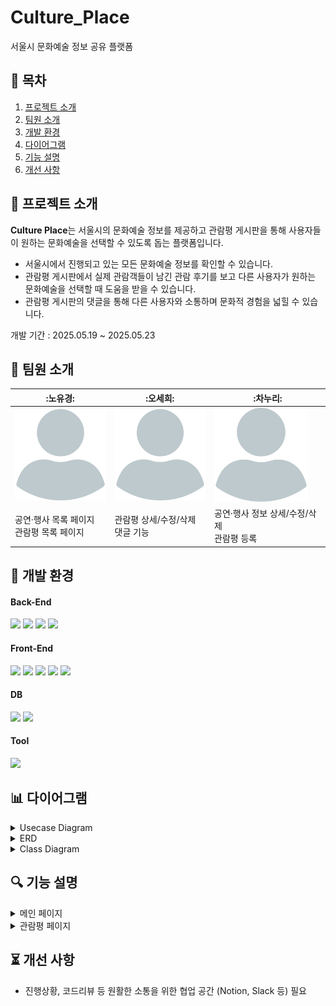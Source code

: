 # Culture_Place
서울시 문화예술 정보 공유 플랫폼

## 📌 목차
1. [프로젝트 소개](#프로젝트-소개)
2. [팀원 소개](#팀원-소개)
3. [개발 환경](#개발-환경)
4. [다이어그램](#다이어그램)
5. [기능 설명](#기능-설명)
6. [개선 사항](#개선-사항)

## 📄 프로젝트 소개
**Culture Place**는 서울시의 문화예술 정보를 제공하고 관람평 게시판을 통해 사용자들이 원하는 문화예술을 선택할 수 있도록 돕는 플랫폼입니다.
  * 서울시에서 진행되고 있는 모든 문화예술 정보를 확인할 수 있습니다.
  * 관람평 게시판에서 실제 관람객들이 남긴 관람 후기를 보고 다른 사용자가 원하는 문화예술을 선택할 때 도움을 받을 수 있습니다.
  * 관람평 게시판의 댓글을 통해 다른 사용자와 소통하며 문화적 경험을 넓힐 수 있습니다.

개발 기간 : 2025.05.19 ~ 2025.05.23

## 🙋 팀원 소개
|:노유경:|:오세희:|:차누리:|
|---|---|---|
|<img src="images/profile_image.png" width="150px">|<img src="images/profile_image.png" width="150px">|<img src="images/profile_image.png" width="150px">|
|공연·행사 목록 페이지<br>관람평 목록 페이지|관람평 상세/수정/삭제<br>댓글 기능|공연·행사 정보 상세/수정/삭제<br>관람평 등록|

## 🔧 개발 환경
<div> 
  <h4>Back-End</h4>
  <img src="https://img.shields.io/badge/spring-6DB33F?style=for-the-badge&logo=spring&logoColor=white">
  <img src="https://img.shields.io/badge/apache tomcat-F8DC75?style=for-the-badge&logo=apachetomcat&logoColor=white">
  <img src="https://img.shields.io/badge/MyBatis-222222?style=for-the-badge&logoColor=white">
  <img src="https://img.shields.io/badge/JSP-F7DF1E?style=for-the-badge&logoColor=black">
  <br>
  
  <h4>Front-End</h4>
  <img src="https://img.shields.io/badge/html5-E34F26?style=for-the-badge&logo=html5&logoColor=white"> 
  <img src="https://img.shields.io/badge/css-1572B6?style=for-the-badge&logo=css&logoColor=white">  
  <img src="https://img.shields.io/badge/javascript-F7DF1E?style=for-the-badge&logo=javascript&logoColor=black"> 
  <img src="https://img.shields.io/badge/jquery-0769AD?style=for-the-badge&logo=jquery&logoColor=white">
  <img src="https://img.shields.io/badge/bootstrap-7952B3?style=for-the-badge&logo=bootstrap&logoColor=white">
  <br>

  <h4>DB</h4>
  <img src="https://img.shields.io/badge/oracle-F80000?style=for-the-badge&logo=oracle&logoColor=white">
  <img src="https://img.shields.io/badge/docker-2496ED?style=for-the-badge&logo=docker&logoColor=white">
  <br>

  <h4>Tool</h4>
  <img src="https://img.shields.io/badge/github-181717?style=for-the-badge&logo=github&logoColor=white">
  
</div>

## 📊 다이어그램
<details>
  <summary>Usecase Diagram</summary>
  <div markdown="1">
    <img src="/images/Diagram/Usecase.png" width="200px" >
  </div>
</details>
<details>
  <summary>ERD</summary>
  <div markdown="1">
    <img src="/images/Diagram/ERD.png" width="200px" >
  </div>
</details>
<details>
  <summary>Class Diagram</summary>
  <div markdown="1">
    <h4>공연·행사 정보 페이지</h4>
    <img src="/images/Diagram/Class Diagram/List.png" width="200px" >
    <img src="/images/Diagram/Class Diagram/Details.png" width="200px" >
    <h4>관람평 페이지</h4>
    <img src="/images/Diagram/Class Diagram/Review_List.png" width="200px" >
    <img src="/images/Diagram/Class Diagram/Review_Details.png" width="200px" >
    <img src="/images/Diagram/Class Diagram/Review_register.png" width="200px" >
  </div>
</details>

## 🔍 기능 설명
<details>
  <summary>메인 페이지</summary>
  <div markdown="1">
    <h4>공연·행사 목록 페이지</h4>
    <img src="/images/Diagram/Pages/main_List.png" width="200px" >
    <p>공공 데이터 API를 활용하여 서울시에서 진행되고 있는 공연·행사 정보를 확인할 수 있습니다.<br>공연/행사명, 분류, 장소에 따라 원하는 공연·행사를 검색할 수 있습니다.</p>
    <br>
    <h4>공연·행사 상세 페이지</h4>
    <img src="/images/Diagram/Pages/Details.png" width="200px" >
    <p>공연·행사에 대한 상세 정보를 확인할 수 있습니다.<br>'리뷰 작성' 버튼 클릭 시 해당 공연·행사에 대한 관람평을 작성할 수 있습니다.</p>
  </div>
</details>
<details>
  <summary>관람평 페이지</summary>
  <div markdown="1">
    <h4>관람평 목록 페이지</h4>
    <img src="/images/Diagram/Pages/Review_List.png" width="200px" >
    <p>사용자들이 작성한 관람평 목록 페이지입니다.<br>공연/행사명, 작성자, 카테고리에 따라 원하는 공연·행사 관련 관람평을 검색할 수 있습니다.</p>
    <h4>관람평 상세 페이지</h4>
    <img src="/images/Diagram/Pages/Review_Details.png" width="200px" >
    <img src="/images/Diagram/Pages/Reply_register.png" width="200px" >
    <img src="/images/Diagram/Pages/Reply_modify.png" width="200px" >
    <p>관람평에 대한 상세 정보를 확인할 수 있습니다.<br>하단에 댓글을 통해 사용자 간의 소통 공간을 구현하였습니다.<br>댓글은 AJAX 요청으로 구현하였고, 등록/수정/삭제는 modal창으로 구현하였습니다.<br>버튼을 클릭하면 게시글 수정/삭제 가능합니다.</p>
    <br>
    <h4>관람평 수정/삭제 페이지</h4>
    <img src="/images/Diagram/Pages/Review_modify.png" width="200px" >
    <p>기존의 관람평의 공연/행사명과 내용을 수정할 수 있습니다.</p>
    <br>
    <h4>관람평 등록 페이지</h4>
    <img src="/images/Diagram/Pages/Review_register.png" width="200px" >
    <p>'공연 선택' 버튼 클릭 시 공연/행사명과 장소, 분류가 자동으로 입력됩니다.</p>
  </div>
</details>

## ⏳ 개선 사항
  * 진행상황, 코드리뷰 등 원활한 소통을 위한 협업 공간 (Notion, Slack 등) 필요
